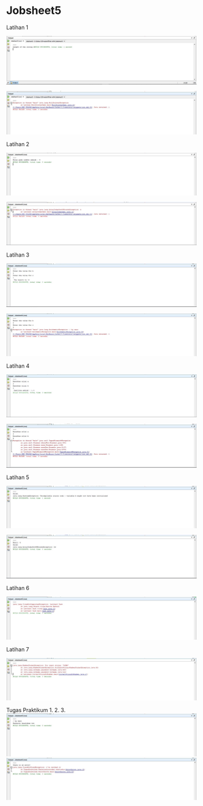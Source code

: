 # Jobsheet5
Latihan 1 

![alt text](https://github.com/akuian/Jobsheet5/blob/master/1.JPG)

![alt text](https://github.com/akuian/Jobsheet5/blob/master/1.5.JPG)

Latihan 2

![alt text](https://github.com/akuian/Jobsheet5/blob/master/2.JPG)

![alt text](https://github.com/akuian/Jobsheet5/blob/master/2.5.JPG)

Latihan 3

![alt text](https://github.com/akuian/Jobsheet5/blob/master/3.JPG)

![alt text](https://github.com/akuian/Jobsheet5/blob/master/3.5.JPG)

Latihan 4

![alt text](https://github.com/akuian/Jobsheet5/blob/master/4.JPG)

![alt text](https://github.com/akuian/Jobsheet5/blob/master/4.5.JPG)

Latihan 5

![alt text](https://github.com/akuian/Jobsheet5/blob/master/5.JPG)

![alt text](https://github.com/akuian/Jobsheet5/blob/master/5.5.JPG)

Latihan 6

![alt text](https://github.com/akuian/Jobsheet5/blob/master/6.JPG)

Latihan 7

![alt text](https://github.com/akuian/Jobsheet5/blob/master/6.5.JPG)

Tugas Praktikum
1.
2.
3.![alt text](https://github.com/akuian/Jobsheet5/blob/master/prak1.JPG)
  ![alt text](https://github.com/akuian/Jobsheet5/blob/master/prak2.JPG)
